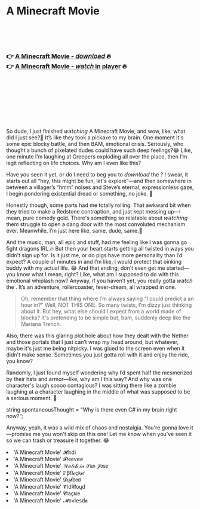 <h1>A Minecraft Movie</h1>

<br><br><br>

<h3>👉 <a href="https://Davids-scalintiograph1978.github.io/gumbluawkr/">A Minecraft Movie - 𝘥𝘰𝘸𝘯𝘭𝘰𝘢𝘥</a> 🔥<br>
👉 <a href="https://Davids-scalintiograph1978.github.io/gumbluawkr/">A Minecraft Movie - 𝘸𝘢𝘵𝘤𝘩 in player</a> 🔥
</h3>



<br><br><br><br><br><br><br>


So dude, I just finished 𝘸𝘢𝘵𝘤𝘩𝘪𝘯𝘨 A Minecraft Movie, and wow, like, what did I just see?🤣 It’s like they took a pickaxe to my brain. One moment it's some epic blocky battle, and then BAM, emotional crisis. Seriously, who thought a bunch of pixelated dudes could have such deep feelings?😂 Like, one minute I’m laughing at Creepers exploding all over the place, then I’m legit reflecting on life choices. Why am I even like this?

Have you seen it yet, or do I need to beg you to 𝘥𝘰𝘸𝘯𝘭𝘰𝘢𝘥 the  ? I swear, it starts out all “hey, this might be fun, let's explore”—and then somewhere in between a villager’s “hmm” noises and Steve’s eternal, expressionless gaze, I begin pondering existential dread or something, no joke. 🤔

Honestly though, some parts had me totally rolling. That awkward bit when they tried to make a Redstone contraption, and just kept messing up—I mean, pure comedy gold. There's something so relatable about 𝘸𝘢𝘵𝘤𝘩𝘪𝘯𝘨 them struggle to open a dang door with the most convoluted mechanism ever. Meanwhile, I’m just here like, same, dude, same.🤣

And the music, man, all epic and stuff, had me feeling like I was gonna go fight dragons IRL.🔥 But then your heart starts getting all twisted in ways you didn't sign up for. Is it just me, or do pigs have more personality than I’d expect? A couple of minutes in and I’m like, I would protect that oinking buddy with my actual life. 😂 And that ending, don't even get me started—you know what I mean, right? Like, what am I supposed to do with this emotional whiplash now? Anyway, if you haven’t yet, you really gotta 𝘸𝘢𝘵𝘤𝘩 the  . It’s an adventure, rollercoaster, fever-dream, all wrapped in one.

> Oh, remember that thing where I’m always saying “I could predict a   an hour in?” Well, NOT THIS ONE. So many twists, I’m dizzy just thinking about it. But hey, what else should I expect from a world made of blocks? It's pretending to be simple but, bam, suddenly deep like the Mariana Trench.

Also, there was this glaring plot hole about how they dealt with the Nether and those portals that I just can’t wrap my head around, but whatever, maybe it's just me being nitpicky. I was glued to the screen even when it didn't make sense. Sometimes you just gotta roll with it and enjoy the ride, you know?

Randomly, I just found myself wondering why I’d spent half the   mesmerized by their hats and armor—like, why am I this way? And why was one character's laugh soooo contagious? I was sitting there like a zombie laughing at a character laughing in the middle of what was supposed to be a serious moment. 🙈

string spontaneousThought = “Why is there even C# in my brain right now?”;

Anyway, yeah, it was a wild mix of chaos and nostalgia. You're gonna love it—promise me you won't skip on this one! Let me know when you’ve seen it so we can trash or treasure it together. 😂

<li>'A Minecraft Movie' 𝓗𝗂𝗇ԁ𝗂</li>
<li>'A Minecraft Movie' 𝓕𝗋𝖾𝖾ν𝖾𝖾</li>
<li>'A Minecraft Movie' 𝒲𝒶𝓉𝒸𝒽 𝒾𝓃 𝒮𝖺𝗇 𝒥𝗈𝗌𝖾</li>
<li>'A Minecraft Movie' 𝙿Ꞵť𝗅𝓸ç𝗄𝓮𝗋</li>
<li>'A Minecraft Movie' 𝓓ų𝓫𝖻𝖾𝖽</li>
<li>'A Minecraft Movie' 𝓥𝗂ԁ𝓒𝗅𝗈ųԁ</li>
<li>'A Minecraft Movie' 𝓒𝗋𝖺ç𝗄𝗅𝖾</li>
<li>'A Minecraft Movie' 𝓜𝗈ν𝗂𝖾𝗌ԁ𝖆</li>
